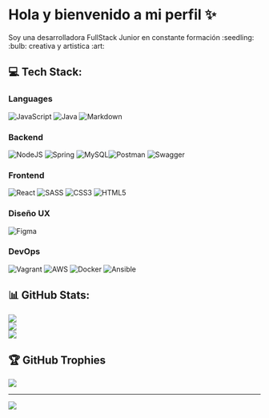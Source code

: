 #  Hola y bienvenido a mi perfil :sparkles:

<div align= "rigth">Soy una desarrolladora FullStack Junior en constante formación :seedling:</div> 
:bulb: creativa y artistica :art:
 
## 💻 Tech Stack:
### Languages

![JavaScript](https://img.shields.io/badge/javascript-%23323330.svg?style=for-the-badge&logo=javascript&logoColor=%23F7DF1E) ![Java](https://img.shields.io/badge/java-%23ED8B00.svg?style=for-the-badge&logo=java&logoColor=white)  ![Markdown](https://img.shields.io/badge/markdown-%23000000.svg?style=for-the-badge&logo=markdown&logoColor=white) 
### Backend
![NodeJS](https://img.shields.io/badge/node.js-6DA55F?style=for-the-badge&logo=node.js&logoColor=white) ![Spring](https://img.shields.io/badge/spring-%236DB33F.svg?style=for-the-badge&logo=spring&logoColor=white) ![MySQL](https://img.shields.io/badge/mysql-%2300f.svg?style=for-the-badge&logo=mysql&logoColor=white)![Postman](https://img.shields.io/badge/Postman-FF6C37?style=for-the-badge&logo=postman&logoColor=white) ![Swagger](https://img.shields.io/badge/-Swagger-%23Clojure?style=for-the-badge&logo=swagger&logoColor=white) 

### Frontend
 ![React](https://img.shields.io/badge/react-%2320232a.svg?style=for-the-badge&logo=react&logoColor=%2361DAFB) ![SASS](https://img.shields.io/badge/SASS-hotpink.svg?style=for-the-badge&logo=SASS&logoColor=white) ![CSS3](https://img.shields.io/badge/css3-%231572B6.svg?style=for-the-badge&logo=css3&logoColor=white) ![HTML5](https://img.shields.io/badge/html5-%23E34F26.svg?style=for-the-badge&logo=html5&logoColor=white) 

### Diseño UX
![Figma](https://img.shields.io/badge/figma-%23F24E1E.svg?style=for-the-badge&logo=figma&logoColor=white)

### DevOps
![Vagrant](https://img.shields.io/badge/vagrant-%231563FF.svg?style=for-the-badge&logo=vagrant&logoColor=white) ![AWS](https://img.shields.io/badge/AWS-%23FF9900.svg?style=for-the-badge&logo=amazon-aws&logoColor=white) ![Docker](https://img.shields.io/badge/docker-%230db7ed.svg?style=for-the-badge&logo=docker&logoColor=white) ![Ansible](https://img.shields.io/badge/ansible-%231A1918.svg?style=for-the-badge&logo=ansible&logoColor=white)

## 📊 GitHub Stats:
![](https://github-readme-stats.vercel.app/api/top-langs/?username=VivianaGuzmanBuritica&theme=dark&hide_border=false&include_all_commits=false&count_private=true&layout=compact)<br/>
![](https://github-readme-stats.vercel.app/api?username=VivianaGuzmanBuritica&theme=dark&hide_border=false&include_all_commits=false&count_private=true)<br/>
![](https://github-readme-streak-stats.herokuapp.com/?user=VivianaGuzmanBuritica&theme=dark&hide_border=false)


## 🏆 GitHub Trophies
![](https://github-profile-trophy.vercel.app/?username=VivianaGuzmanBuritica&theme=radical&no-frame=true&no-bg=true&margin-w=4)

---
[![](https://visitcount.itsvg.in/api?id=VivianaGuzmanBuritica&icon=0&color=0)](https://visitcount.itsvg.in)

<!-- Proudly created with GPRM ( https://gprm.itsvg.in ) -->
          
